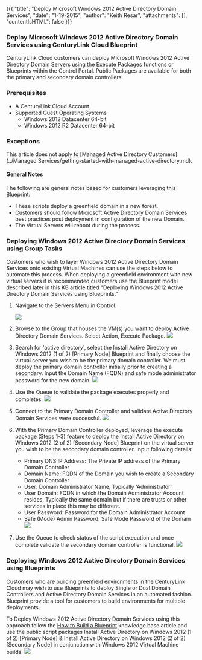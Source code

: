 {{{
  "title": "Deploy Microsoft Windows 2012 Active Directory Domain Services",
  "date": "1-19-2015",
  "author": "Keith Resar",
  "attachments": [],
  "contentIsHTML": false
}}}

### Deploy Microsoft Windows 2012 Active Directory Domain Services using CenturyLink Cloud Blueprint
CenturyLink Cloud customers can deploy Microsoft Windows 2012 Active Directory Domain Servers using the Execute Packages functions or Blueprints within the Control Portal. Public Packages are available for both the primary and secondary domain controllers.

### Prerequisites
* A CenturyLink Cloud Account
* Supported Guest Operating Systems
  * Windows 2012 Datacenter 64-bit
  * Windows 2012 R2 Datacenter 64-bit

### Exceptions
This article does not apply to [Managed Active Directory Customers](../Managed Services/getting-started-with-managed-active-directory.md).

#### General Notes
The following are general notes based for customers leveraging this Blueprint:
* These scripts deploy a greenfield domain in a new forest.  
* Customers should follow Microsoft Active Directory Domain Services best practices post deployment in configuration of the new Domain.
* The Virtual Servers will reboot during the process.

### Deploying Windows 2012 Active Directory Domain Services using Group Tasks
Customers who wish to layer Windows 2012 Active Directory Domain Services onto existing Virtual Machines can use the steps below to automate this process. When deploying a greenfield environment with new virtual servers it is recommended customers use the Blueprint model described later in this KB article titled "Deploying Windows 2012 Active Directory Domain Services using Blueprints."

1. Navigate to the Servers Menu in Control.

   ![](../images/deploy-active-directory-1.png)
   
2. Browse to the Group that houses the VM(s) you want to deploy Active Directory Domain Services.  Select Action, Execute Package.
   ![](../images/deploy-active-directory-2.png)
3. Search for 'active directory', select the Install Active Directory on Windows 2012 (1 of 2) [Primary Node] Blueprint and finally choose the virtual server you wish to be the primary domain controller. We must deploy the primary domain controller initially prior to creating a secondary. Input the Domain Name (FQDN) and safe mode administrator password for the new domain.
   ![](../images/deploy-active-directory-3.png)
4. Use the Queue to validate the package executes properly and completes.
   ![](../images/deploy-active-directory-4.png)
5. Connect to the Primary Domain Controller and validate Active Directory Domain Services were successful.
   ![](../images/deploy-active-directory-5.png)
6. With the Primary Domain Controller deployed, leverage the execute package (Steps 1-3) feature to deploy the Install Active Directory on Windows 2012 (2 of 2) [Secondary Node] Blueprint on the virtual server you wish to be the secondary domain controller. Input following details:
   * Primary DNS IP Address: The Private IP address of the Primary Domain Controller
   * Domain Name:  FQDN of the Domain you wish to create a Secondary Domain Controller
   * User:  Domain Administrator Name, Typically 'Administrator'
   * User Domain:  FQDN in which the Domain Administrator Account resides, Typically the same domain but if there are trusts or other services in place this may be different.  
   * User Password:  Password for the Domain Administrator Account
   * Safe (Mode) Admin Password: Safe Mode Password of the Domain
   ![](../images/deploy-active-directory-6.png)
7. Use the Queue to check status of the script execution and once complete validate the secondary domain controller is functional.
   ![](../images/deploy-active-directory-7.png)

### Deploying Windows 2012 Active Directory Domain Services using Blueprints
Customers who are building greenfield environments in the CenturyLink Cloud may wish to use Blueprints to deploy Single or Dual Domain Controllers and Active Directory Domain Services in an automated fashion. Blueprint provide a tool for customers to build environments for multiple deployments.  

To Deploy Windows 2012 Active Directory Domain Services using this approach follow the [How to Build a Blueprint](how-to-build-a-blueprint.md) knowledge base article and use the public script packages Install Active Directory on Windows 2012 (1 of 2) [Primary Node] & Install Active Directory on Windows 2012 (2 of 2) [Secondary Node] in conjunction with Windows 2012 Virtual Machine builds.
![](../images/deploy-active-directory-8.png)
